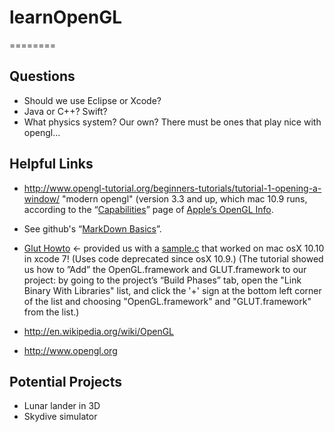 # learnOpenGL
========

Questions
--------
* Should we use Eclipse or Xcode?
* Java or C++? Swift?
* What physics system? Our own? There must be ones that play nice with opengl...


Helpful Links
------------
* http://www.opengl-tutorial.org/beginners-tutorials/tutorial-1-opening-a-window/ "modern opengl" (version 3.3 and up, which mac 10.9 runs, according to the “[Capabilities](http://developer.apple.com/opengl/capabilities/index.html)” page of [Apple’s OpenGL Info](http://developer.apple.com/library/mac/documentation/GraphicsImaging/Conceptual/OpenGL-MacProgGuide/opengl_intro/opengl_intro.html). 

* See github's “[MarkDown Basics](http://help.github.com/articles/markdown-basics/)”.

* [Glut Howto](http://web.eecs.umich.edu/~sugih/courses/eecs487/glut-howto/) <- provided us with a [sample.c](http://web.eecs.umich.edu/%7Esugih/courses/eecs487/glut-howto/sample.c) that worked on mac osX 10.10 in xcode 7! (Uses code deprecated since osX 10.9.) (The tutorial showed us how to ”Add” the OpenGL.framework and GLUT.framework to our project: by going to the project’s “Build Phases” tab, open the "Link Binary With Libraries" list, and click the '+' sign at the bottom left corner of the list and choosing "OpenGL.framework" and "GLUT.framework" from the list.)

* http://en.wikipedia.org/wiki/OpenGL

* http://www.opengl.org


Potential Projects
-----------------
* Lunar lander in 3D 
* Skydive simulator
